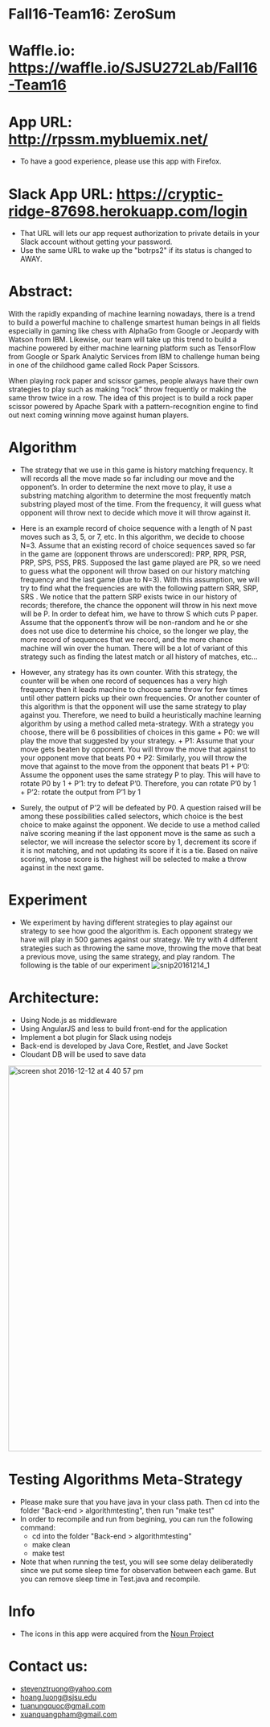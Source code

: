 # Fall16-Team16: ZeroSum
# Waffle.io: https://waffle.io/SJSU272Lab/Fall16-Team16
# App URL: http://rpssm.mybluemix.net/
- To have a good experience, please use this app with Firefox.

# Slack App URL: https://cryptic-ridge-87698.herokuapp.com/login
- That URL will lets our app request authorization to private details in your Slack account without getting your password.
- Use the same URL to wake up the "botrps2" if its status is changed to AWAY.

# Abstract:
With the rapidly expanding of machine learning nowadays, there is a trend to build a powerful machine to  challenge smartest human beings in all fields especially in gaming like chess with AlphaGo from Google or Jeopardy with Watson from IBM.  Likewise, our team will take up this trend to build a machine powered by either machine learning platform such as TensorFlow from Google or Spark Analytic Services from IBM to challenge human being in one of the childhood game called Rock Paper Scissors.


When playing rock paper and scissor games, people always have their own strategies to play such as making “rock” throw frequently or making the same throw twice in a row. The idea of this project is to build a rock paper scissor powered by Apache Spark with a pattern-recognition engine to find out next coming winning move against human players.

# Algorithm
- The strategy that we use in this game is history matching frequency. It will records all the move made so far including our move and the opponent’s. In order to determine the next move to play, it use a substring matching algorithm to determine the most frequently match substring played most of the time. From the frequency, it will guess what opponent will throw next to decide which move it will throw against it.
- Here is an example record of choice sequence with a length of N past moves such as 3, 5, or 7, etc. In this algorithm, we decide to choose N=3. Assume that an existing record of choice sequences saved so far in the game are (opponent throws are underscored): PRP, RPR, PSR, PRP, SPS, PSS, PRS. Supposed the last game played are PR, so we need to guess what the opponent will throw based on our history matching frequency and the last game (due to N=3). With this assumption, we will try to find what the frequencies are with the following pattern SRR, SRP, SRS . We notice that the pattern SRP exists twice in our history of records; therefore, the chance the opponent will throw in his next move will be P. In order to defeat him, we have to throw S which cuts P paper.
Assume that the opponent’s throw will be non-random and he or she does not use dice to determine his choice, so the longer we play, the more record of sequences that we record, and the more chance machine will win over the human. There will be a lot of variant of this strategy such as finding the latest match or all history of matches, etc…
- However, any strategy has its own counter. With this strategy, the counter will be when one record of sequences has a very high frequency then it leads machine to choose same throw for few times until other pattern picks up their own frequencies.  Or another counter of this algorithm is that the opponent will use the same strategy to play against you. Therefore, we need to build a heuristically machine learning algorithm by using a method called meta-strategy. With a strategy you choose, there will be 6 possibilities of choices in this game
      + P0: we will play the move that suggested by your strategy.
      + P1: Assume that your move gets beaten by opponent. You will throw the move that against to your opponent move that beats P0
      + P2: Similarly, you will throw the move that against to the move from the opponent that beats P1
      + P’0: Assume the opponent uses the same strategy P to play. This will have to rotate P0 by 1
      + P’1: try to defeat P’0. Therefore, you can rotate P’0 by 1
      + P’2:  rotate the output from P’1 by 1

- Surely, the output of P’2 will be defeated by P0. A question raised will be among these possibilities called selectors, which choice is the best choice to make against the opponent. We decide to use a method called naïve scoring meaning if the last opponent move is the same as such a selector, we will increase the selector score by 1, decrement its score if it is not matching, and not updating its score if it is a tie. Based on naïve scoring, whose score is the highest will be selected to make a throw against in the next game.

# Experiment
- We experiment by having different strategies to play against our strategy to see how good the algorithm is. Each opponent strategy we have will play in 500 games against our strategy. We try with 4 different strategies such as throwing the same move, throwing the move that beat a previous move, using the same strategy, and play random. The following is the table of our experiment
![snip20161214_1](https://cloud.githubusercontent.com/assets/12701069/21208873/d1f68c6c-c225-11e6-80b4-ce81913f8bf3.png)

# Architecture:
- Using Node.js as middleware
- Using AngularJS and less to build front-end for the application
- Implement a bot plugin for Slack using nodejs
- Back-end is developed by Java Core, Restlet, and Jave Socket
- Cloudant DB will be used to save data
<img width="766" alt="screen shot 2016-12-12 at 4 40 57 pm" src="https://cloud.githubusercontent.com/assets/8787114/21122878/ce9cab48-c089-11e6-95c4-ae3dca621c5e.png">

# Testing Algorithms Meta-Strategy
- Please make sure that you have java in your class path. Then cd into the folder "Back-end > algorithmtesting", then run "make test"
- In order to recompile and run from begining, you can run the following command:
  + cd into the folder "Back-end > algorithmtesting"
  + make clean
  + make test
- Note that when running the test, you will see some delay deliberatedly since we put some sleep time for observation between each game. But you can remove sleep time in Test.java and recompile.
# Info
  - The icons in this app were acquired from the [Noun Project](http://www.thenounproject.com)

# Contact us:
- stevenztruong@yahoo.com
- hoang.luong@sjsu.edu
- tuanungquoc@gmail.com
- xuanquangpham@gmail.com
